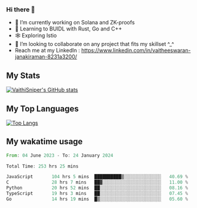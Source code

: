 ### Hi there 👋

- 🔭 I’m currently working on Solana and ZK-proofs
- 📖 Learning to BUIDL with Rust, Go and C++
- 🕸️ Exploring Istio
- 👯 I’m looking to collaborate on any project that fits my skillset ^_^
- Reach me at my LinkedIn : https://www.linkedin.com/in/vaitheeswaran-janakiraman-8231a3200/

## My Stats
[![VaithiSniper's GitHub stats](https://github-readme-stats.vercel.app/api?username=VaithiSniper&hide=stars&theme=radical)](https://github.com/anuraghazra/github-readme-stats)

## My Top Languages

[![Top Langs](https://github-readme-stats.vercel.app/api/top-langs/?username=VaithiSniper&layout=compact)](https://github.com/anuraghazra/github-readme-stats)

## My wakatime usage

<!--START_SECTION:waka-->

```rust
From: 04 June 2023 - To: 24 January 2024

Total Time: 253 hrs 25 mins

JavaScript       104 hrs 5 mins  ██████████▒░░░░░░░░░░░░░░   40.69 %
C                28 hrs 7 mins   ██▓░░░░░░░░░░░░░░░░░░░░░░   11.00 %
Python           20 hrs 52 mins  ██░░░░░░░░░░░░░░░░░░░░░░░   08.16 %
TypeScript       19 hrs 3 mins   ██░░░░░░░░░░░░░░░░░░░░░░░   07.45 %
Go               14 hrs 19 mins  █▒░░░░░░░░░░░░░░░░░░░░░░░   05.60 %
```

<!--END_SECTION:waka-->
